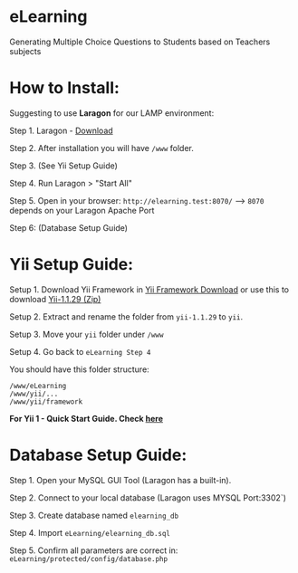 # eLearning
Generating Multiple Choice Questions to Students based on Teachers subjects

# How to Install:
Suggesting to use **Laragon** for our LAMP environment:

Step 1. Laragon - [Download](https://laragon.org/download/)

Step 2. After installation you will have `/www` folder.

Step 3. (See Yii Setup Guide)

Step 4. Run Laragon > "Start All"

Step 5. Open in your browser: `http://elearning.test:8070/` --> `8070` depends on your Laragon Apache Port

Step 6: (Database Setup Guide)
# Yii Setup Guide:

Setup 1. Download Yii Framework in
[Yii Framework Download](https://www.yiiframework.com/download) or use this to download [Yii-1.1.29 (Zip)](https://github.com/yiisoft/yii/releases/download/1.1.29/yii-1.1.29.f89b76.tar.gz)

Setup 2. Extract and rename the folder from `yii-1.1.29` to `yii`.

Setup 3. Move your `yii` folder under `/www`

Setup 4. Go back to `eLearning Step 4`


You should have this folder structure:
```
/www/eLearning
/www/yii/...
/www/yii/framework
```

**For Yii 1 - Quick Start Guide. Check [here](https://www.yiiframework.com/doc/guide/1.1/en/quickstart.first-app)**

# Database Setup Guide:
Step 1. Open your MySQL GUI Tool (Laragon has a built-in).

Step 2. Connect to your local database (Laragon uses MYSQL Port:3302`)

Step 3. Create database named `elearning_db`

Step 4. Import `eLearning/elearning_db.sql`

Step 5. Confirm all parameters are correct in: `eLearning/protected/config/database.php`
